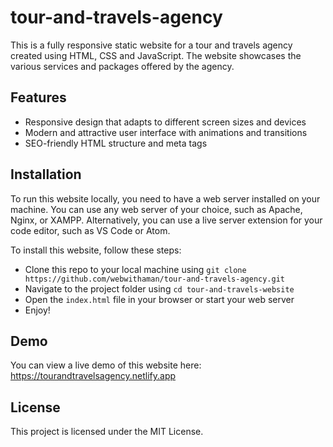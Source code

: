 # tour-and-travels-agency

This is a fully responsive static website for a tour and travels agency created using HTML, CSS and JavaScript. The website showcases the various services and packages offered by the agency. 


## Features

- Responsive design that adapts to different screen sizes and devices
- Modern and attractive user interface with animations and transitions
- SEO-friendly HTML structure and meta tags

## Installation

To run this website locally, you need to have a web server installed on your machine. You can use any web server of your choice, such as Apache, Nginx, or XAMPP. Alternatively, you can use a live server extension for your code editor, such as VS Code or Atom.

To install this website, follow these steps:

- Clone this repo to your local machine using `git clone https://github.com/webwithaman/tour-and-travels-agency.git`
- Navigate to the project folder using `cd tour-and-travels-website`
- Open the `index.html` file in your browser or start your web server
- Enjoy!

## Demo

You can view a live demo of this website here: https://tourandtravelsagency.netlify.app

## License

This project is licensed under the MIT License.
